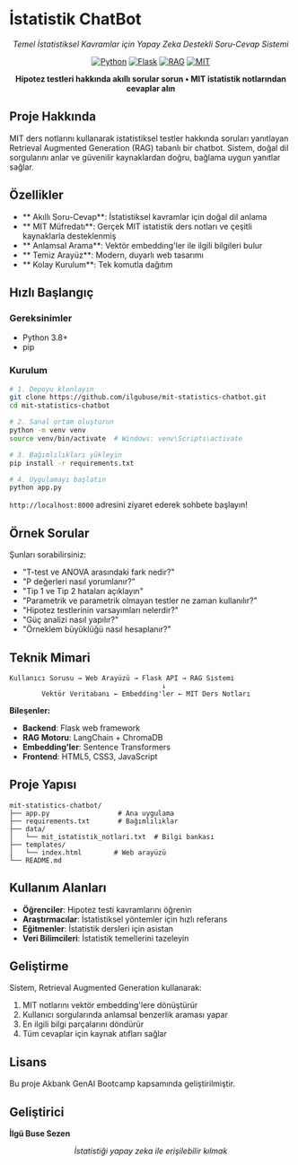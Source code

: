 # İstatistik ChatBot

<div align="center">

*Temel İstatistiksel Kavramlar için Yapay Zeka Destekli Soru-Cevap Sistemi*

[![Python](https://img.shields.io/badge/Python-3.8%2B-blue)](https://python.org)
[![Flask](https://img.shields.io/badge/Flask-2.3.3-green)](https://flask.palletsprojects.com/)
[![RAG](https://img.shields.io/badge/Mimari-RAG-orange)](https://arxiv.org/abs/2005.11401)
[![MIT](https://img.shields.io/badge/İçerik-MIT%20Ders%20Notları-lightgrey)](https://mit.edu)

**Hipotez testleri hakkında akıllı sorular sorun • MIT istatistik notlarından cevaplar alın**

</div>

## Proje Hakkında

MIT ders notlarını kullanarak istatistiksel testler hakkında soruları yanıtlayan Retrieval Augmented Generation (RAG) tabanlı bir chatbot. Sistem, doğal dil sorgularını anlar ve güvenilir kaynaklardan doğru, bağlama uygun yanıtlar sağlar.

## Özellikler

- ** Akıllı Soru-Cevap**: İstatistiksel kavramlar için doğal dil anlama
- ** MIT Müfredatı**: Gerçek MIT istatistik ders notları ve çeşitli kaynaklarla desteklenmiş
- ** Anlamsal Arama**: Vektör embedding'ler ile ilgili bilgileri bulur
- ** Temiz Arayüz**: Modern, duyarlı web tasarımı
- ** Kolay Kurulum**: Tek komutla dağıtım

##  Hızlı Başlangıç

### Gereksinimler
- Python 3.8+
- pip

### Kurulum

```bash
# 1. Depoyu klonlayın
git clone https://github.com/ilgubuse/mit-statistics-chatbot.git
cd mit-statistics-chatbot

# 2. Sanal ortam oluşturun
python -m venv venv
source venv/bin/activate  # Windows: venv\Scripts\activate

# 3. Bağımlılıkları yükleyin
pip install -r requirements.txt

# 4. Uygulamayı başlatın
python app.py
```

`http://localhost:8000` adresini ziyaret ederek sohbete başlayın!

## Örnek Sorular

Şunları sorabilirsiniz:
- "T-test ve ANOVA arasındaki fark nedir?"
- "P değerleri nasıl yorumlanır?"
- "Tip 1 ve Tip 2 hataları açıklayın"
- "Parametrik ve parametrik olmayan testler ne zaman kullanılır?"
- "Hipotez testlerinin varsayımları nelerdir?"
- "Güç analizi nasıl yapılır?"
- "Örneklem büyüklüğü nasıl hesaplanır?"

## Teknik Mimari

```
Kullanıcı Sorusu → Web Arayüzü → Flask API → RAG Sistemi
                                      ↓
        Vektör Veritabanı ← Embedding'ler ← MIT Ders Notları
```

**Bileşenler:**
- **Backend**: Flask web framework
- **RAG Motoru**: LangChain + ChromaDB
- **Embedding'ler**: Sentence Transformers
- **Frontend**: HTML5, CSS3, JavaScript

## Proje Yapısı

```
mit-statistics-chatbot/
├── app.py                 # Ana uygulama
├── requirements.txt       # Bağımlılıklar
├── data/
│   └── mit_istatistik_notlari.txt  # Bilgi bankası
├── templates/
│   └── index.html        # Web arayüzü
└── README.md
```

## Kullanım Alanları

- **Öğrenciler**: Hipotez testi kavramlarını öğrenin
- **Araştırmacılar**: İstatistiksel yöntemler için hızlı referans
- **Eğitmenler**: İstatistik dersleri için asistan
- **Veri Bilimcileri**: İstatistik temellerini tazeleyin

## Geliştirme

Sistem, Retrieval Augmented Generation kullanarak:
1. MIT notlarını vektör embedding'lere dönüştürür
2. Kullanıcı sorgularında anlamsal benzerlik araması yapar
3. En ilgili bilgi parçalarını döndürür
4. Tüm cevaplar için kaynak atıfları sağlar

## Lisans

Bu proje Akbank GenAI Bootcamp kapsamında geliştirilmiştir.

## Geliştirici

**İlgü Buse Sezen**

<div align="center">

*İstatistiği yapay zeka ile erişilebilir kılmak*

</div>
